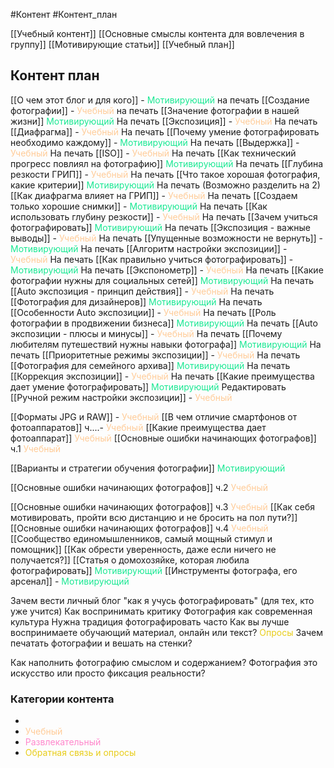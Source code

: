 #Контент #Контент_план 

[[Учебный контент]]
[[Основные смыслы контента для вовлечения в группу]]
[[Мотивирующие статьи]]
[[Учебный план]]

## Контент план

[[О чем этот блог и для кого]] - <span style='color:#1ae893'>Мотивирующий</span> на печать
[[Создание фотографии]] - <span style='color:#ffcc99'>Учебный</span> на печать
[[Значение фотографии в нашей жизни]] <span style='color:#1ae893'>Мотивирующий</span> На печать
[[Экспозиция]] - <span style='color:#ffcc99'>Учебный</span> На печать
[[Диафрагма]] - <span style='color:#ffcc99'>Учебный</span> На печать
[[Почему умение фотографировать необходимо каждому]] - <span style='color:#1ae893'>Мотивирующий</span> На печать
[[Выдержка]] - <span style='color:#ffcc99'>Учебный</span> На печать
[[ISO]] - <span style='color:#ffcc99'>Учебный</span> На печать
[[Как технический прогресс повлиял на фотографию]] <span style='color:#1ae893'>Мотивирующий</span> На печать
[[Глубина резкости ГРИП]] - <span style='color:#ffcc99'>Учебный</span> На печать
[[Что такое хорошая фотография, какие критерии]] <span style='color:#1ae893'>Мотивирующий</span> На печать (Возможно разделить на 2)
[[Как диафрагма влияет на ГРИП]] - <span style='color:#ffcc99'>Учебный</span> На печать
[[Создаем только хорошие снимки]]  - <span style='color:#1ae893'>Мотивирующий</span> На печать
[[Как использовать глубину резкости]] - <span style='color:#ffcc99'>Учебный</span> На печать
[[Зачем учиться фотографировать]] <span style='color:#1ae893'>Мотивирующий</span> На печать
[[Экспозиция - важные выводы]] - <span style='color:#ffcc99'>Учебный</span> На печать
[[Упущенные возможности не вернуть]] - <span style='color:#1ae893'>Мотивирующий</span> На печать
[[Алгоритм настройки экспозиции]] - <span style='color:#ffcc99'>Учебный</span> На печать
[[Как правильно учиться фотографировать]] - <span style='color:#1ae893'>Мотивирующий</span> На печать
[[Экспонометр]] - <span style='color:#ffcc99'>Учебный</span> На печать
[[Какие фотографии нужны для социальных сетей]] <span style='color:#1ae893'>Мотивирующий</span> На печать
[[Auto экспозиция - принцип действия]] - <span style='color:#ffcc99'>Учебный</span> На печать
[[Фотография для дизайнеров]] <span style='color:#1ae893'>Мотивирующий</span> На печать
[[Особенности Auto экспозиции]] - <span style='color:#ffcc99'>Учебный</span> На печать
[[Роль фотографии в продвижении бизнеса]]  <span style='color:#1ae893'>Мотивирующий</span> На печать
[[Auto экспозиции - плюсы и минусы]] - <span style='color:#ffcc99'>Учебный</span> На печать
[[Почему любителям путешествий нужны навыки фотографа]] <span style='color:#1ae893'>Мотивирующий</span> На печать
[[Приоритетные режимы экспозиции]] - <span style='color:#ffcc99'>Учебный</span> На печать
[[Фотография для семейного архива]] <span style='color:#1ae893'>Мотивирующий</span> На печать
[[Коррекция экспозиции]] - <span style='color:#ffcc99'>Учебный</span> На печать
[[Какие преимущества дает умение фотографировать]]  <span style='color:#1ae893'>Мотивирующий</span> Редактировать
[[Ручной режим настройки экспозиции]] - <span style='color:#ffcc99'>Учебный</span>

[[Форматы JPG и RAW]] - <span style='color:#ffcc99'>Учебный</span>
[[В чем отличие смартфонов от фотоаппаратов]]  ч....- <span style='color:#ffcc99'>Учебный</span>
[[Какие преимущества дает фотоаппарат]] <span style='color:#ffcc99'>Учебный</span>
[[Основные ошибки начинающих фотографов]] ч.1 <span style='color:#ffcc99'>Учебный</span>

[[Варианты и стратегии обучения фотографии]] <span style='color:#1ae893'>Мотивирующий</span>

[[Основные ошибки начинающих фотографов]] ч.2 <span style='color:#ffcc99'>Учебный</span>

[[Основные ошибки начинающих фотографов]] ч.3 <span style='color:#ffcc99'>Учебный</span>
[[Как себя мотивировать, пройти всю дистанцию и не бросить на пол пути?]]
[[Основные ошибки начинающих фотографов]] ч.4 <span style='color:#ffcc99'>Учебный</span>
[[Сообщество единомышленников, самый мощный стимул и помощник]] 
[[Как обрести уверенность, даже если ничего не получается?]]
[[Статья о домохозяйке, которая любила фотографировать]] <span style='color:#1ae893'>Мотивирующий</span>
[[Инструменты фотографа, его арсенал]] - <span style='color:#1ae893'>Мотивирующий</span> 




Зачем вести личный блог "как я учусь фотографировать" (для тех, кто уже учится)
Как воспринимать критику
Фотография как современная культура
Нужна традиция фотографировать часто
Как вы лучше воспринимаете обучающий материал, онлайн или текст? <span style='color:#e8cd1a'>Опросы</span>
Зачем печатать фотографии и вешать на стенки?

Как наполнить фотографию смыслом и содержанием?
Фотография это искусство или просто фиксация реальности?
### Категории контента
- 
- <span style='color:#ffcc99'>Учебный</span>
- <span style='color:#ff88cc'>Развлекательный</span>
- <span style='color:#e8cd1a'>Обратная связь и опросы</span>
